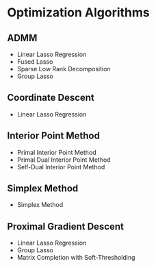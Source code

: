# Optimization Algorithms

## ADMM
- Linear Lasso Regression
- Fused Lasso
- Sparse Low Rank Decomposition
- Group Lasso

## Coordinate Descent
- Linear Lasso Regression

## Interior Point Method
- Primal Interior Point Method
- Primal Dual Interior Point Method
- Self-Dual Interior Point Method

## Simplex Method
- Simplex Method

## Proximal Gradient Descent
- Linear Lasso Regression
- Group Lasso  
- Matrix Completion with Soft-Thresholding